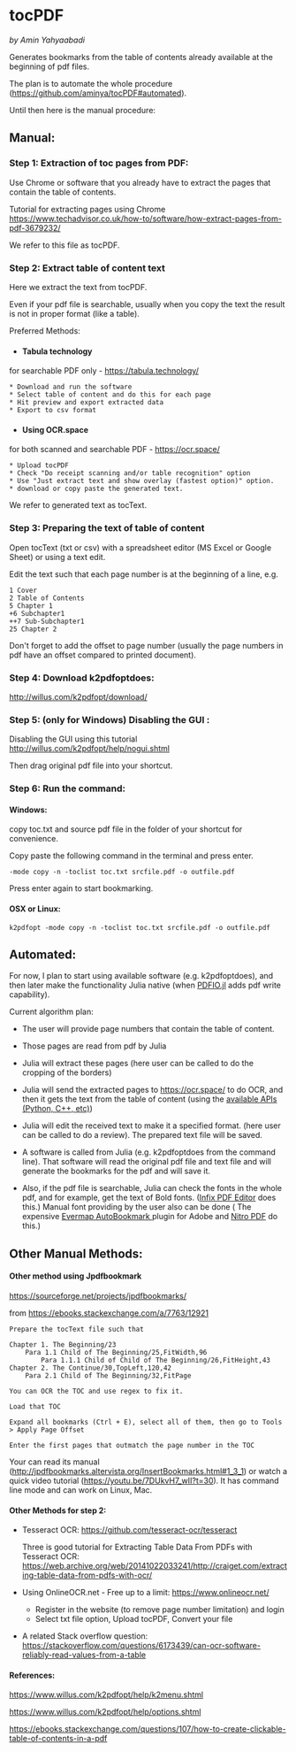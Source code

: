 # tocPDF
*by Amin Yahyaabadi*

Generates bookmarks from the table of contents already available at the beginning of pdf files.

 The plan is to automate the whole procedure (https://github.com/aminya/tocPDF#automated).


 Until then here is the manual procedure:
## Manual:
### Step 1:  Extraction of toc pages from PDF:
Use Chrome or software that you already have to extract the pages that contain the table of contents.

Tutorial for extracting pages using Chrome
https://www.techadvisor.co.uk/how-to/software/how-extract-pages-from-pdf-3679232/

We refer to this file as tocPDF.

### Step 2: Extract table of content text
Here we extract the text from tocPDF.

Even if your pdf file is searchable, usually when you copy the text the result is not in proper format (like a table).

Preferred Methods:

* ####  Tabula technology
for searchable PDF only -  https://tabula.technology/

	* Download and run the software
	* Select table of content and do this for each page
	* Hit preview and export extracted data
	* Export to csv format

* #### Using OCR.space
for both scanned and searchable PDF -  https://ocr.space/

	* Upload tocPDF
	* Check "Do receipt scanning and/or table recognition" option
	* Use "Just extract text and show overlay (fastest option)" option.
	* download or copy paste the generated text.


We refer to generated text as tocText.

### Step 3: Preparing the text of table of content

Open tocText (txt or csv) with a spreadsheet editor (MS Excel or Google Sheet) or using a text edit.

Edit the text such that each page number is at the beginning of a line, e.g.
```
1 Cover
2 Table of Contents
5 Chapter 1
+6 Subchapter1
++7 Sub-Subchapter1
25 Chapter 2
```
Don't forget to add the offset to page number (usually the page numbers in pdf have an offset compared to printed document).

### Step 4: Download k2pdfoptdoes:
http://willus.com/k2pdfopt/download/

### Step 5: (only for Windows) Disabling the GUI :

Disabling the GUI using this tutorial
http://willus.com/k2pdfopt/help/nogui.shtml

Then drag original pdf file into your shortcut.


### Step 6: Run the command:
#### Windows:
copy toc.txt and source pdf file in the folder of your shortcut for convenience.

Copy paste the following command in the terminal and press enter.
```
-mode copy -n -toclist toc.txt srcfile.pdf -o outfile.pdf
```
Press enter again to start bookmarking.

#### OSX or Linux:
```
k2pdfopt -mode copy -n -toclist toc.txt srcfile.pdf -o outfile.pdf
```


## Automated:

For now, I plan to start using available software (e.g. k2pdfoptdoes), and then later make the functionality Julia native (when [PDFIO.jl](https://github.com/sambitdash/PDFIO.jl/issues/66) adds pdf write capability).

Current algorithm plan:
* The user will provide page numbers that contain the table of content.
* Those pages are read from pdf by Julia
* Julia will extract these pages (here user can be called to do the cropping of the borders)
* Julia will send the extracted pages to https://ocr.space/ to do OCR, and then it gets the text from the table of content (using the [available APIs (Python, C++, etc)](https://ocr.space/ocrapi))
* Julia will edit the received text to make it a specified format. (here user can be called to do a review). The prepared text file will be saved.
* A software is called from Julia (e.g. k2pdfoptdoes from the command line). That software will read the original pdf file and text file and will generate the bookmarks for the pdf and will save it.


* Also, if the pdf file is searchable, Julia can check the fonts in the whole pdf, and for example, get the text of Bold fonts. ([Infix PDF Editor](https://www.iceni.com/blog/how-to-bookmark-pages-in-a-pdf/) does this.) Manual font providing by the user also can be done ( The expensive [Evermap AutoBookmark ](https://www.evermap.com/autobookmark.asp) plugin for Adobe and [Nitro PDF](https://www.gonitro.com/) do this.)


## Other Manual Methods:
#### Other method using Jpdfbookmark
https://sourceforge.net/projects/jpdfbookmarks/

from https://ebooks.stackexchange.com/a/7763/12921

    Prepare the tocText file such that

    Chapter 1. The Beginning/23
        Para 1.1 Child of The Beginning/25,FitWidth,96
            Para 1.1.1 Child of Child of The Beginning/26,FitHeight,43
    Chapter 2. The Continue/30,TopLeft,120,42
        Para 2.1 Child of The Beginning/32,FitPage

    You can OCR the TOC and use regex to fix it.

    Load that TOC

    Expand all bookmarks (Ctrl + E), select all of them, then go to Tools > Apply Page Offset

    Enter the first pages that outmatch the page number in the TOC

Your can read its manual (http://jpdfbookmarks.altervista.org/InsertBookmarks.html#1_3_1) or watch a quick video tutorial (https://youtu.be/7DUkvH7_wII?t=30). It has command line mode and can work on Linux, Mac.

#### Other Methods for step 2:

* Tesseract OCR:
	https://github.com/tesseract-ocr/tesseract

	Three is good tutorial for Extracting Table Data From PDFs with Tesseract OCR:
	https://web.archive.org/web/20141022033241/http://craiget.com/extracting-table-data-from-pdfs-with-ocr/

* Using OnlineOCR.net - Free up to a limit:
https://www.onlineocr.net/

	* Register in the website (to remove page number limitation) and login
	* Select txt file option, Upload tocPDF, Convert your file

* A related Stack overflow question:
https://stackoverflow.com/questions/6173439/can-ocr-software-reliably-read-values-from-a-table

#### References:

https://www.willus.com/k2pdfopt/help/k2menu.shtml

https://www.willus.com/k2pdfopt/help/options.shtml


https://ebooks.stackexchange.com/questions/107/how-to-create-clickable-table-of-contents-in-a-pdf
